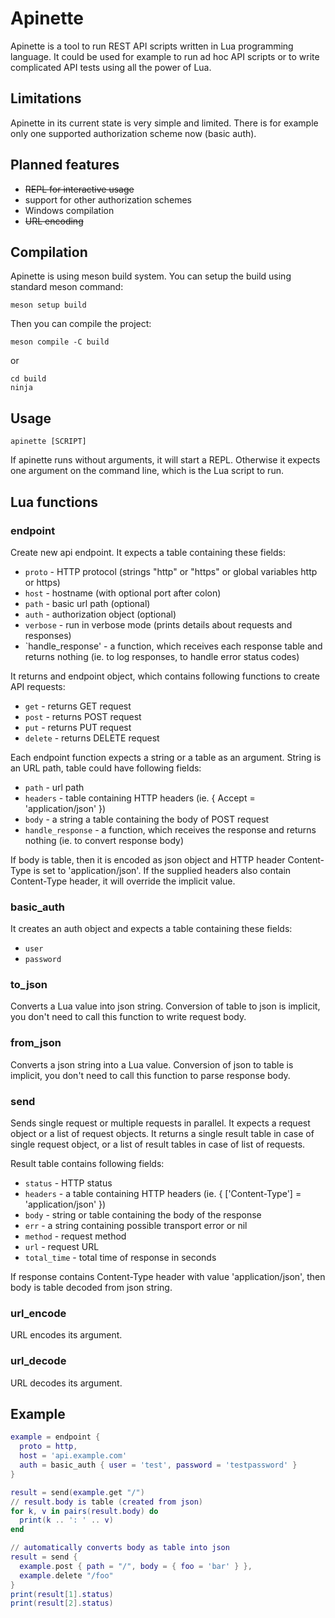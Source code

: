 # Apinette

Apinette is a tool to run REST API scripts written in Lua programming language.
It could be used for example to run ad hoc API scripts or to write complicated API tests using all the power of Lua.

## Limitations

Apinette in its current state is very simple and limited.
There is for example only one supported authorization scheme now (basic auth).

## Planned features

- ~~REPL for interactive usage~~
- support for other authorization schemes
- Windows compilation
- ~~URL encoding~~

## Compilation

Apinette is using meson build system.
You can setup the build using standard meson command:

```
meson setup build
```

Then you can compile the project:

```
meson compile -C build
```

or

```
cd build
ninja
```

## Usage

```
apinette [SCRIPT]
```

If apinette runs without arguments, it will start a REPL.
Otherwise it expects one argument on the command line, which is the Lua script to run.

## Lua functions

### endpoint

Create new api endpoint. It expects a table containing these fields:
- `proto` - HTTP protocol (strings "http" or "https" or global variables http or https)
- `host` - hostname (with optional port after colon)
- `path` - basic url path (optional)
- `auth` - authorization object (optional)
- `verbose` - run in verbose mode (prints details about requests and responses)
- `handle_response' - a function, which receives each response table and returns nothing
                      (ie. to log responses, to handle error status codes)

It returns and endpoint object, which contains following functions to create API requests:
- `get` - returns GET request
- `post` - returns POST request
- `put` - returns PUT request
- `delete` - returns DELETE request

Each endpoint function expects a string or a table as an argument.
String is an URL path, table could have following fields:
- `path` - url path
- `headers` - table containing HTTP headers (ie. { Accept = 'application/json' })
- `body` - a string a table containing the body of POST request
- `handle_response` - a function, which receives the response and returns nothing
                      (ie. to convert response body)

If body is table, then it is encoded as json object and HTTP header Content-Type
is set to 'application/json'. If the supplied headers also contain Content-Type header,
it will override the implicit value.

### basic_auth

It creates an auth object and expects a table containing these fields:
- `user`
- `password`

### to_json

Converts a Lua value into json string.
Conversion of table to json is implicit, you don't need to call this function
to write request body.

### from_json

Converts a json string into a Lua value.
Conversion of json to table is implicit, you don't need to call this function
to parse response body.

### send

Sends single request or multiple requests in parallel.
It expects a request object or a list of request objects.
It returns a single result table in case of single request object, or a list of result tables in case of list of requests.

Result table contains following fields:
- `status` - HTTP status
- `headers` - a table containing HTTP headers (ie. { ['Content-Type'] = 'application/json' })
- `body` - string or table containing the body of the response
- `err` - a string containing possible transport error or nil
- `method` - request method
- `url` - request URL
- `total_time` - total time of response in seconds

If response contains Content-Type header with value 'application/json', then body
is table decoded from json string.

### url_encode

URL encodes its argument.

### url_decode

URL decodes its argument.

## Example

```lua
example = endpoint {
  proto = http,
  host = 'api.example.com'
  auth = basic_auth { user = 'test', password = 'testpassword' }
}

result = send(example.get "/")
// result.body is table (created from json)
for k, v in pairs(result.body) do
  print(k .. ': ' .. v)
end

// automatically converts body as table into json
result = send {
  example.post { path = "/", body = { foo = 'bar' } },
  example.delete "/foo"
}
print(result[1].status)
print(result[2].status)
```
